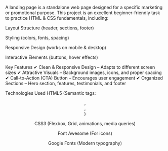 A landing page is a standalone web page designed for a specific marketing or promotional purpose. This project is an excellent beginner-friendly task to practice HTML & CSS fundamentals, including:

Layout Structure (header, sections, footer)

Styling (colors, fonts, spacing)

Responsive Design (works on mobile & desktop)

Interactive Elements (buttons, hover effects)

Key Features
✔ Clean & Responsive Design – Adapts to different screen sizes
✔ Attractive Visuals – Background images, icons, and proper spacing
✔ Call-to-Action (CTA) Button – Encourages user engagement
✔ Organized Sections – Hero section, features, testimonials, and footer

Technologies Used
HTML5 (Semantic tags: <header>, <section>, <footer>)

CSS3 (Flexbox, Grid, animations, media queries)

Font Awesome (For icons)

Google Fonts (Modern typography)
